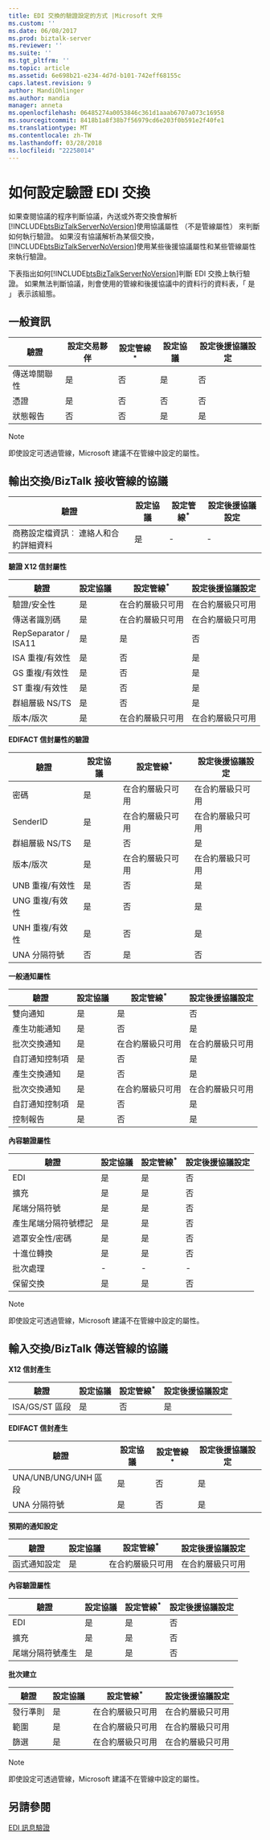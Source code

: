 ```yaml
---
title: EDI 交換的驗證設定的方式 |Microsoft 文件
ms.custom: ''
ms.date: 06/08/2017
ms.prod: biztalk-server
ms.reviewer: ''
ms.suite: ''
ms.tgt_pltfrm: ''
ms.topic: article
ms.assetid: 6e698b21-e234-4d7d-b101-742eff68155c
caps.latest.revision: 9
author: MandiOhlinger
ms.author: mandia
manager: anneta
ms.openlocfilehash: 06485274a0053846c361d1aaab6707a073c16958
ms.sourcegitcommit: 8418b1a8f38b7f56979cd6e203f0b591e2f40fe1
ms.translationtype: MT
ms.contentlocale: zh-TW
ms.lasthandoff: 03/28/2018
ms.locfileid: "22258014"
---
```

# <a name="how-validation-of-an-edi-interchange-is-configured"></a>如何設定驗證 EDI 交換
如果查閱協議的程序判斷協議，內送或外寄交換會解析[!INCLUDE[btsBizTalkServerNoVersion](../includes/btsbiztalkservernoversion-md.md)]使用協議屬性 （不是管線屬性） 來判斷如何執行驗證。 如果沒有協議解析為某個交換，[!INCLUDE[btsBizTalkServerNoVersion](../includes/btsbiztalkservernoversion-md.md)]使用某些後援協議屬性和某些管線屬性來執行驗證。  
  
 下表指出如何[!INCLUDE[btsBizTalkServerNoVersion](../includes/btsbiztalkservernoversion-md.md)]判斷 EDI 交換上執行驗證。 如果無法判斷協議，則會使用的管線和後援協議中的資料行的資料表，「 是 」 表示該組態。  
  
## <a name="general-information"></a>一般資訊  
  
|驗證|設定交易夥伴|設定管線<sup>*</sup>|設定協議|設定後援協議設定|  
|----------------|-----------------------------------|----------------------------------------|-----------------------------|-----------------------------------------------|  
|傳送埠關聯性|是|否|是|否|  
|憑證|是|否|否|否|  
|狀態報告|否|否|是|是|  
  
> [!NOTE]
>  即使設定可透過管線，Microsoft 建議不在管線中設定的屬性。  
  
## <a name="agreement-for-outbound-interchangesbiztalk-receive-pipeline"></a>輸出交換/BizTalk 接收管線的協議  
  
|驗證|設定協議|設定管線<sup>*</sup>|設定後援協議設定|  
|----------------|-----------------------------|----------------------------------------|-----------------------------------------------|  
|商務設定檔資訊︰ 連絡人和合約詳細資料|是|-|-|  
  
 **驗證 X12 信封屬性**  
  
|驗證|設定協議|設定管線<sup>*</sup>|設定後援協議設定|  
|----------------|-----------------------------|----------------------------------------|-----------------------------------------------|  
|驗證/安全性|是|在合約層級只可用|在合約層級只可用|  
|傳送者識別碼|是|在合約層級只可用|在合約層級只可用|  
|RepSeparator /<br />ISA11|是|是|否|  
|ISA 重複/有效性|是|否|是|  
|GS 重複/有效性|是|否|是|  
|ST 重複/有效性|是|否|是|  
|群組層級 NS/TS|是|否|是|  
|版本/版次|是|在合約層級只可用|在合約層級只可用|  
  
 **EDIFACT 信封屬性的驗證**  
  
|驗證|設定協議|設定管線<sup>*</sup>|設定後援協議設定|  
|----------------|-----------------------------|----------------------------------------|-----------------------------------------------|  
|密碼|是|在合約層級只可用|在合約層級只可用|  
|SenderID|是|在合約層級只可用|在合約層級只可用|  
|群組層級 NS/TS|是|否|是|  
|版本/版次|是|在合約層級只可用|在合約層級只可用|  
|UNB 重複/有效性|是|否|是|  
|UNG 重複/有效性|是|否|是|  
|UNH 重複/有效性|是|否|是|  
|UNA 分隔符號|否|是|否|  
  
 **一般通知屬性**  
  
|驗證|設定協議|設定管線<sup>*</sup>|設定後援協議設定|  
|----------------|-----------------------------|----------------------------------------|-----------------------------------------------|  
|雙向通知|是|是|否|  
|產生功能通知|是|否|是|  
|批次交換通知|是|在合約層級只可用|在合約層級只可用|  
|自訂通知控制項|是|否|是|  
|產生交換通知|是|否|是|  
|批次交換通知|是|在合約層級只可用|在合約層級只可用|  
|自訂通知控制項|是|否|是|  
|控制報告|是|否|是|  
  
 **內容驗證屬性**  
  
|驗證|設定協議|設定管線<sup>*</sup>|設定後援協議設定|  
|----------------|-----------------------------|----------------------------------------|-----------------------------------------------|  
|EDI|是|是|否|  
|擴充|是|是|否|  
|尾端分隔符號|是|是|否|  
|產生尾端分隔符號標記|是|是|否|  
|遮罩安全性/密碼|是|是|否|  
|十進位轉換|是|是|否|  
|批次處理|-|-|-|  
|保留交換|是|是|否|  
  
> [!NOTE]
>  即使設定可透過管線，Microsoft 建議不在管線中設定的屬性。  
  
## <a name="agreement-for-inbound-interchangesbiztalk-send-pipeline"></a>輸入交換/BizTalk 傳送管線的協議  
 **X12 信封產生**  
  
|驗證|設定協議|設定管線<sup>*</sup>|設定後援協議設定|  
|----------------|-----------------------------|----------------------------------------|-----------------------------------------------|  
|ISA/GS/ST 區段|是|否|是|  
  
 **EDIFACT 信封產生**  
  
|驗證|設定協議|設定管線<sup>*</sup>|設定後援協議設定|  
|----------------|-----------------------------|----------------------------------------|-----------------------------------------------|  
|UNA/UNB/UNG/UNH 區段|是|否|是|  
|UNA 分隔符號|是|否|是|  
  
 **預期的通知設定**  
  
|驗證|設定協議|設定管線<sup>*</sup>|設定後援協議設定|  
|----------------|-----------------------------|----------------------------------------|-----------------------------------------------|  
|函式通知設定|是|在合約層級只可用|在合約層級只可用|  
  
 **內容驗證屬性**  
  
|驗證|設定協議|設定管線<sup>*</sup>|設定後援協議設定|  
|----------------|-----------------------------|----------------------------------------|-----------------------------------------------|  
|EDI|是|是|否|  
|擴充|是|是|否|  
|尾端分隔符號產生|是|是|否|  
  
 **批次建立**  
  
|驗證|設定協議|設定管線<sup>*</sup>|設定後援協議設定|  
|----------------|-----------------------------|----------------------------------------|-----------------------------------------------|  
|發行準則|是|在合約層級只可用|在合約層級只可用|  
|範圍|是|在合約層級只可用|在合約層級只可用|  
|篩選|是|在合約層級只可用|在合約層級只可用|  
  
> [!NOTE]
>  即使設定可透過管線，Microsoft 建議不在管線中設定的屬性。  
  
## <a name="see-also"></a>另請參閱  
 [EDI 訊息驗證](../core/edi-message-validation.md)